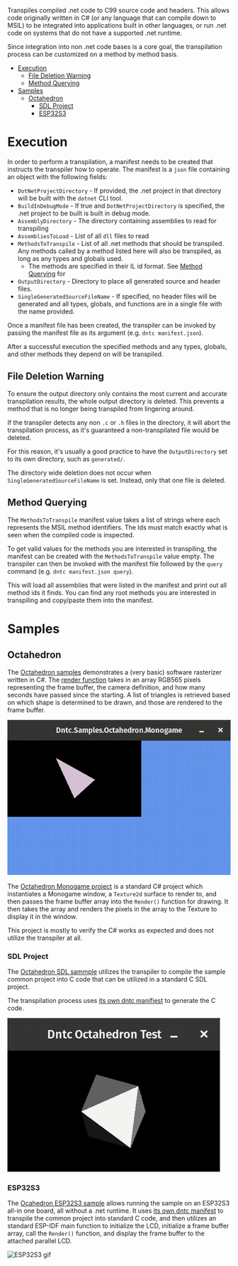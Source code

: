 Transpiles compiled .net code to C99 source code and headers. This allows code
originally written in C# (or any language that can compile down to MSIL) to be integrated into
applications built in other languages, or run .net code on systems that do not have a supported
.net runtime.

Since integration into non .net code bases is a core goal, the transpilation process can be
customized on a method by method basis.

<!-- TOC -->
* [Execution](#execution)
  * [File Deletion Warning](#file-deletion-warning)
  * [Method Querying](#method-querying)
* [Samples](#samples)
  * [Octahedron](#octahedron)
    * [SDL Project](#sdl-project)
    * [ESP32S3](#esp32s3)
<!-- TOC -->

# Execution

In order to perform a transpilation, a manifest needs to be created that instructs the transpiler
how to operate. The manifest is a `json` file containing an object with the following fields:

* `DotNetProjectDirectory` - If provided, the .net project in that directory will be built with the
    `dotnet` CLI tool. 
* `BuildInDebugMode` - If true and `DotNetProjectDirectory` is specified, the .net project to be built
    is built in debug mode.
* `AssemblyDirectory` - The directory containing assemblies to read for transpiling
* `AssembliesToLoad` - List of all `dll` files to read
* `MethodsToTranspile` - List of all .net methods that should be transpiled. Any methods called by a
    method listed here will also be transpiled, as long as any types and globals used.
  * The methods are specified in their IL id format. See [Method Querying](#method-querying) for 
* `OutputDirectory` - Directory to place all generated source and header files.
* `SingleGeneratedSourceFileName` - If specified, no header files will be generated and all types, globals,
    and functions are in a single file with the name provided.

Once a manifest file has been created, the transpiler can be invoked by passing the manifest file as
its argument (e.g. `dntc manifest.json`).

After a successful execution the specified methods and any types, globals, and other methods they depend
on will be transpiled.

## File Deletion Warning

To ensure the output directory only contains the most current and accurate transpilation results, 
the whole output directory is deleted. This prevents a method that is no longer being transpiled
from lingering around.

If the transpiler detects any non `.c` or `.h` files in the directory, it will abort the
transpilation process, as it's guaranteed a non-transpilated file would be deleted.

For this reason, it's usually a good practice to have the `OutputDirectory` set to its own
directory, such as `generated/`.

The directory wide deletion does not occur when `SingleGeneratedSourceFileName` is set. Instead,
only that one file is deleted.

## Method Querying

The `MethodsToTranspile` manifest value takes a list of strings where each represents the MSIL 
method identifiers. The Ids must match exactly what is seen when the compiled code is inspected.

To get valid values for the methods you are interested in transpiling, the manifest can be created
with the `MethodsToTranspile` value empty. The transpiler can then be invoked with the manifest file
followed by the `query` command (e.g. `dntc manifest.json query`). 

This will load all assemblies that were listed in the manifest and print out all method ids it finds.
You can find any root methods you are interested in transpiling and copy/paste them into the manifest.

# Samples

## Octahedron

The [Octahedron samples](Samples/Octahedron) demonstrates a (very basic) software rasterizer written 
in C#.  The [render function](Samples/Octahedron/Dntc.Samples.Octahedron.Common/Renderer.cs#L5) 
takes in an array RGB565 pixels representing the frame buffer, the camera definition, and how 
many seconds have passed since the starting. A list of triangles is retrieved based on which
shape is determined to be drawn, and those are rendered to the frame buffer.

![monogame gif](img/octahedron-monogame.gif)

The [Octahedron Monogame project](Samples/Octahedron/Dntc.Samples.Octahedron.Monogame) is a standard
C# project which instantiates a Monogame window, a `Texture2d` surface to render to, and then
passes the frame buffer array into the `Render()` function for drawing. It then takes the array
and renders the pixels in the array to the Texture to display it in the window.

This project is mostly to verify the C# works as expected and does not utilize the transpiler at all.

### SDL Project

The [Octahedron SDL sammple](Samples/Octahedron/Octahedron.Sdl) utilizes the transpiler to compile
the sample common project into C code that can be utilized in a standard C SDL project.

The transpilation process uses [its own dntc manifiest](Samples/Octahedron/manifest-sdl.json) to
generate the C code.

![SDL gif](img/octahedron-sdl.gif)

### ESP32S3

The [Ocahedron ESP32S3 sample](Samples/Octahedron/Octahedron.Esp32s3) allows running the sample
on an ESP32S3 all-in one board, all without a .net runtime. It uses 
[its own dntc manifest](Samples/Octahedron/manifest-esp32.json) to transpile the common project into
standard C code, and then utilizes an standard ESP-IDF main function to initialize the LCD, 
initialize a frame buffer array, call the `Render()` function, and display the frame buffer to
the attached parallel LCD.

![ESP32S3 gif](img/octahedron-esp32s3.gif)
